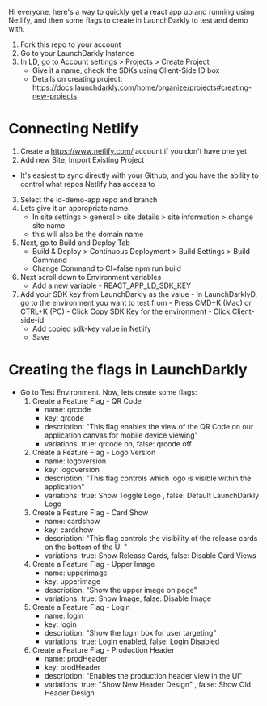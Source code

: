 Hi everyone, here's a way to quickly get a react app up and running using Netlify, and then some flags to create in LaunchDarkly to test and demo with.

1. Fork this repo to your account
2. Go to your LaunchDarkly Instance
3. In LD, go to Account settings > Projects > Create Project
	- Give it a name, check the SDKs using Client-Side ID box
	- Details on creating project: https://docs.launchdarkly.com/home/organize/projects#creating-new-projects

# Connecting Netlify
1. Create a https://www.netlify.com/ account if you don't have one yet
2. Add new Site, Import Existing Project
  - It's easiest to sync directly with your Github, and you have the ability to control what repos Netlify has access to
3. Select the ld-demo-app repo and branch
4. Lets give it an appropriate name.
	- In site settings > general > site details > site information > change site name
	- this will also be the domain name
5. Next, go to Build and Deploy Tab
	- Build & Deploy > Continuous Deployment > Build Settings > Build Command
	- Change Command to CI=false npm run build
6. Next scroll down to Environment variables
	- Add a new variable - REACT_APP_LD_SDK_KEY
7. Add your SDK key from LaunchDarkly as the value
		- In LaunchDarklyD, go to the environment you want to test from
		- Press CMD+K (Mac) or CTRL+K (PC)
		- Click Copy SDK Key for the environment
		- Click Client-side-id
    - Add copied sdk-key value in Netlify
    - Save
 
# Creating the flags in LaunchDarkly
 - Go to Test Environment. Now, lets create some flags:
	1. Create a Feature Flag - QR Code
		- name: qrcode
		- key: qrcode
		- description: "This flag enables the view of the QR Code on our application canvas for mobile device viewing"
		- variations: true: qrcode on, false: qrcode off
	2. Create a Feature Flag - Logo Version
		- name: logoversion
		- key: logoversion
		- description: "This flag controls which logo is visible within the application"
		- variations: true: Show Toggle Logo , false: Default LaunchDarkly Logo
	3. Create a Feature Flag - Card Show
		- name: cardshow
		- key: cardshow
		- description: "This flag controls the visibility of the release cards on the bottom of the UI "
		- variations: true: Show Release Cards, false: Disable Card Views
	4. Create a Feature Flag - Upper Image
		- name: upperimage
		- key: upperimage
		- description: "Show the upper image on page"
		- variations: true: Show Image, false: Disable Image
	5. Create a Feature Flag - Login
		- name: login
		- key: login
		- description: "Show the login box for user targeting"
		- variations: true: Login enabled, false: Login Disabled
	6. Create a Feature Flag - Production Header
		- name: prodHeader
		- key: prodHeader
		- description: "Enables the production header view in the UI"
		- variations: true: "Show New Header Design" , false: Show Old Header Design
